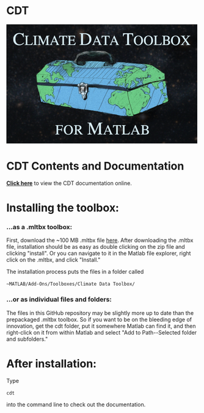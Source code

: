 # CDT

![Climate Data Toolbox for Matlab](CDT_reduced.jpg)

# CDT Contents and Documentation
[**Click here**](http://www.chadagreene.com/CDT/CDT_Contents.html) to view the CDT documentation online.

# Installing the toolbox:

### ...as a .mltbx toolbox:
First, download the ~100 MB .mltbx file [here](http://chadagreene.com/ClimateDataToolbox.mltbx). After downloading the .mltbx file, installation should be as easy as double clicking on the zip file and clicking "install". Or you can navigate to it in the Matlab file explorer, right click on the .mltbx, and click "Install." 

The installation process puts the files in a folder called 

```~MATLAB/Add-Ons/Toolboxes/Climate Data Toolbox/```

### ...or as individual files and folders:
The files in this GitHub repository may be slightly more up to date than the prepackaged .mltbx toolbox. So if you want to be on the bleeding edge of innovation, get the cdt folder, put it somewhere Matlab can find it, and then right-click on it from within Matlab and select "Add to Path--Selected folder and subfolders."

# After installation:
Type 

```cdt```

into the command line to check out the documentation.

